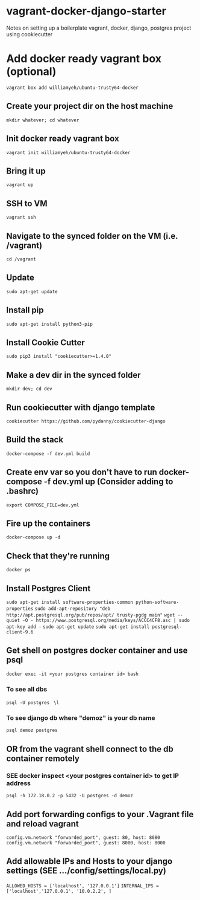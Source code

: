 # vagrant-docker-django-starter

Notes on setting up a boilerplate vagrant, docker, django, postgres project using cookiecutter

# Add docker ready vagrant box (optional)

`vagrant box add williamyeh/ubuntu-trusty64-docker`

## Create your project dir on the host machine
`mkdir whatever; cd whatever`

## Init docker ready vagrant box
`vagrant init williamyeh/ubuntu-trusty64-docker`

## Bring it up
`vagrant up`

## SSH to VM
`vagrant ssh`

## Navigate to the synced folder on the VM (i.e. /vagrant)
`cd /vagrant`

## Update
`sudo apt-get update`

## Install pip
`sudo apt-get install python3-pip`

## Install Cookie Cutter
`sudo pip3 install "cookiecutter>=1.4.0"`

## Make a dev dir in the synced folder
`mkdir dev; cd dev`

## Run cookiecutter with django template
`cookiecutter https://github.com/pydanny/cookiecutter-django`

## Build the stack
`docker-compose -f dev.yml build`

## Create env var so you don't have to run docker-compose -f dev.yml up (Consider adding to .bashrc)
`export COMPOSE_FILE=dev.yml`

## Fire up the containers
`docker-compose up -d`

## Check that they're running
`docker ps`

## Install Postgres Client
`sudo apt-get install software-properties-common python-software-properties`
`sudo add-apt-repository "deb http://apt.postgresql.org/pub/repos/apt/ trusty-pgdg main"`
`wget --quiet -O - https://www.postgresql.org/media/keys/ACCC4CF8.asc | sudo apt-key add -`
`sudo apt-get update`
`sudo apt-get install postgresql-client-9.6`

## Get shell on postgres docker container and use psql
`docker exec -it <your postgres container id> bash`

### To see all dbs
`psql -U postgres `
`\l`

### To see django db where "demoz" is your db name
`psql demoz postgres`

## OR from the vagrant shell connect to the db container remotely
### SEE docker inspect &lt;your postgres container id&gt; to get IP address
`psql -h 172.18.0.2 -p 5432 -U postgres -d demoz`

## Add port forwarding configs to your .Vagrant file and reload vagrant
 `config.vm.network "forwarded_port", guest: 80, host: 8080`
 `config.vm.network "forwarded_port", guest: 8000, host: 8000`

## Add allowable IPs and Hosts to your django settings (SEE .../config/settings/local.py)
`ALLOWED_HOSTS = ['localhost', '127.0.0.1']`
`INTERNAL_IPS = ['localhost','127.0.0.1', '10.0.2.2', ]`
